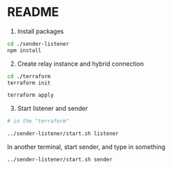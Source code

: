 # README

1. Install packages

  ```sh
  cd ./sender-listener
  npm install
  ```

2. Create relay instance and hybrid connection

  ```sh
  cd ./terraform
  terraform init

  terraform apply
  ```

3. Start listener and sender

  ```sh
  # in the "terraform"

  ../sender-listener/start.sh listener
  ```

  In another terminal, start sender, and type in something

  ```sh
  ../sender-listener/start.sh sender
  ```